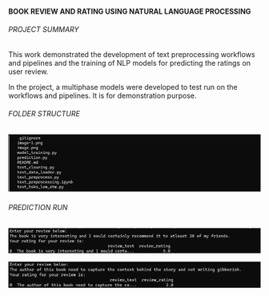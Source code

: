 #### BOOK REVIEW AND RATING USING NATURAL LANGUAGE PROCESSING

###### PROJECT SUMMARY
This work demonstrated the development of text preprocessing workflows and pipelines and the training of NLP models for predicting the ratings on user review.

In the project, a multiphase models were developed to test run on the workflows and pipelines. It is for demonstration purpose.

###### FOLDER STRUCTURE
![alt text](image-2.png)

###### PREDICTION RUN
![alt text](image.png)

![alt text](image-1.png)